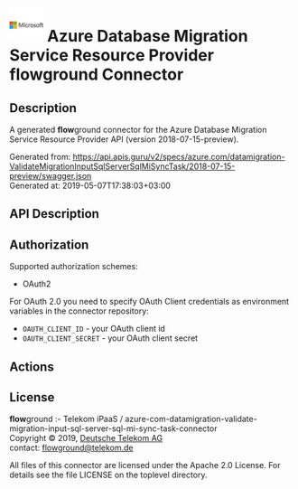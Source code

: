 # ![LOGO](logo.png) Azure Database Migration Service Resource Provider **flow**ground Connector

## Description

A generated **flow**ground connector for the Azure Database Migration Service Resource Provider API (version 2018-07-15-preview).

Generated from: https://api.apis.guru/v2/specs/azure.com/datamigration-ValidateMigrationInputSqlServerSqlMiSyncTask/2018-07-15-preview/swagger.json<br/>
Generated at: 2019-05-07T17:38:03+03:00

## API Description



## Authorization

Supported authorization schemes:
- OAuth2

For OAuth 2.0 you need to specify OAuth Client credentials as environment variables in the connector repository:
* `OAUTH_CLIENT_ID` - your OAuth client id
* `OAUTH_CLIENT_SECRET` - your OAuth client secret

## Actions

## License

**flow**ground :- Telekom iPaaS / azure-com-datamigration-validate-migration-input-sql-server-sql-mi-sync-task-connector<br/>
Copyright © 2019, [Deutsche Telekom AG](https://www.telekom.de)<br/>
contact: flowground@telekom.de

All files of this connector are licensed under the Apache 2.0 License. For details
see the file LICENSE on the toplevel directory.
